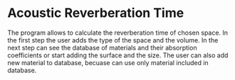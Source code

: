 # Acoustic Reverberation Time
The program allows to calculate the reverberation time of chosen space.
In the first step the user adds the type of the space and the volume. In the next step can see the database of materials and their absorption coefficients or start adding the surface and the size.
The user can also add new material to database, becuase can use only material included in database.


